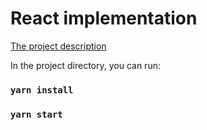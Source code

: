 # React implementation

[The project description](https://github.com/Igor-Kotv/clipping-signals-perception#readme)

In the project directory, you can run:

### `yarn install`
### `yarn start`
